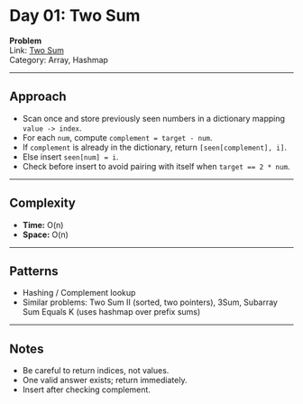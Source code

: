 # Day 01: Two Sum

**Problem**  
Link: [Two Sum](https://leetcode.com/problems/two-sum/)  
Category: Array, Hashmap

---

## Approach
- Scan once and store previously seen numbers in a dictionary mapping `value -> index`.  
- For each `num`, compute `complement = target - num`.  
- If `complement` is already in the dictionary, return `[seen[complement], i]`.  
- Else insert `seen[num] = i`.  
- Check before insert to avoid pairing with itself when `target == 2 * num`.  

---

## Complexity
- **Time:** O(n)  
- **Space:** O(n)  

---

## Patterns
- Hashing / Complement lookup  
- Similar problems: Two Sum II (sorted, two pointers), 3Sum, Subarray Sum Equals K (uses hashmap over prefix sums)   

---

## Notes
- Be careful to return indices, not values.  
- One valid answer exists; return immediately.  
- Insert after checking complement.  